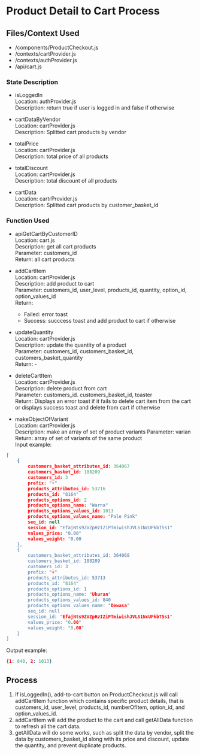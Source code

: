 # Product Detail to Cart Process

## Files/Context Used
* /components/ProductCheckout.js
* /contexts/cartProvider.js
* /contexts/authProvider.js
* /api/cart.js

### State Description
* isLoggedIn  
Location: authProvider.js  
Description: return true if user is logged in and false if otherwise
  
* cartDataByVendor  
Location: cartProvider.js  
Description: Splitted cart products by vendor  

* totalPrice  
Location: cartProvider.js  
Description: total price of all products

* totalDiscount  
Location: cartProvider.js  
Description: total discount of all products

* cartData    
Location: cartrProvider.js  
Description: Splitted cart products by customer_basket_id

### Function Used
* apiGetCartByCustomerID  
Location: cart.js  
Description: get all cart products  
Parameter: customers_id  
Return: all cart products  
   
* addCartItem    
Location: cartProvider.js  
Description: add product to cart  
Parameter: customers_id, user_level, products_id, quantity, option_id, option_values_id  
Return:
    + Failed: error toast     
    + Success: succcess toast and add product to cart if otherwise      
    
  
* updateQuantity  
Location: cartProvider.js  
Description: update the quantity of a product  
Parameter: customers_id, customers_basket_id, customers_basket_quantity  
Return: -  

* deleteCartItem  
Location: cartProvider.js  
Description: delete product from cart  
Parameter: customers_id. customers_basket_id, toaster  
Return: Displays an error toast if it fails to delete cart item from the cart or displays success toast and delete from cart if otherwise
  
* makeObjectOfVariant   
Location: cartProvider.js  
Description: make an array of set of product variants
Parameter: varian  
Return: array of set of variants of the same product    
Input example: 
```json 
[
    {  
        customers_basket_attributes_id: 364067  
        customers_basket_id: 188209  
        customers_id: 3  
        prefix: "+"  
        products_attributes_id: 53716  
        products_id: "8164"  
        products_options_id: 2  
        products_options_name: "Warna"  
        products_options_values_id: 1013  
        products_options_values_name: "Pale Pink"  
        seq_id: null  
        session_id: "EfajNts9ZVZpHzIZiPTmiwishJVLS1NcUPkbT5s1"  
        values_price: "0.00"  
        values_weight: "0.00  
    },   
    {  
        customers_basket_attributes_id: 364068  
        customers_basket_id: 188209  
        customers_id: 3  
        prefix: "+"  
        products_attributes_id: 53713  
        products_id: "8164"  
        products_options_id: 1  
        products_options_name: "Ukuran"  
        products_options_values_id: 840  
        products_options_values_name: "Dewasa"  
        seq_id: null  
        session_id: "EfajNts9ZVZpHzIZiPTmiwishJVLS1NcUPkbT5s1"  
        values_price: "0.00"  
        values_weight: "0.00"  
    }
]
```  
Output example: 
```json   
{1: 840, 2: 1013}
```  

## Process
1. If isLoggedIn(), add-to-cart button on ProductCheckout.js will call addCartItem function which contains specific product details, that is customers_id, user_level, products_id, numberOfItem, option_id, and option_values_id.
2. addCartItem will add the product to the cart and call getAllData function to refresh all the cart data.
3. getAllData will do some works, such as split the data by vendor, split the data by customers_basket_id along with its price and discount, update the quantity, and prevent duplicate products.